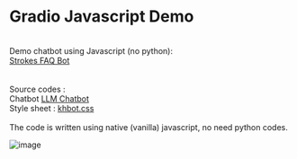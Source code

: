# Gradio Javascript Demo<br>
<br>
Demo chatbot using Javascript (no python):<br>
<a href='https://wingsmaker.github.io/Github/faq_bot.html'>Strokes FAQ Bot</a><br>
<br>
<br>
Source codes :<br>
Chatbot <a href='https://raw.githubusercontent.com/WingsMaker/llm_chat/main/llm_chat.html'>LLM Chatbot</a><br>
Style sheet : <a href='https://raw.githubusercontent.com/WingsMaker/llm_chat/main/khbot.css'>khbot.css</a><br>
<br>
The code is written using native (vanilla) javascript, no need python codes.<br>

![image](https://github.com/WingsMaker/llm_chat/assets/32192638/7bb1c5dd-4e39-40ba-87ed-c9a666a92505)

